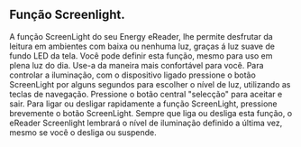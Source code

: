 ## Função Screenlight.

A função ScreenLight do seu Energy eReader, lhe permite desfrutar da leitura em ambientes com baixa ou nenhuma luz, graças á luz suave de fundo LED da tela. Você pode definir esta função, mesmo para uso em plena luz do dia. Use-a da maneira mais confortável para você.
Para controlar a iluminação, com o dispositivo ligado pressione o botão ScreenLight por alguns segundos para escolher o nível de luz, utilizando as teclas de navegação. Pressione o botão central "selecção" para aceitar e sair. Para ligar ou desligar rapidamente a função ScreenLight, pressione brevemente o botão ScreenLight. Sempre que liga ou desliga esta função, o eReader Screenlight lembrará o nível de iluminação definido a última vez, mesmo se você o desliga ou suspende.



